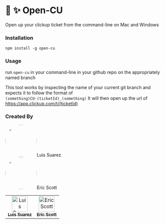 # 📂 ✨ Open-CU
Open up your clickup ticket from the command-line on Mac and Windows

### Installation
`npm install -g open-cu`

### Usage
run `open-cu` in your command-line in your github repo on the appropriately named branch

This tool works by inspecting the name of your current git branch and expects it to follow the format of  
`(something)CU-(ticketId)_(something)`
It will then open up the url of https://app.clickup.com/t/(ticketId)

### Created By
<div>
  <div>
<a href="https://github.com/suarezluis"><img src="https://github.com/suarezluis.png?size=50" height="auto" width="100" style="border-radius:50%"></a>Luis Suarez
  </div>
  <div>
<a href="https://github.com/thunderducky"><img src="https://github.com/thunderducky.png" height="auto" width="100" style="border-radius:50%"></a>Eric Scott
  </div>
</div>
<table>
  <tr>
    <td align="center">
      <a href="https://github.com/suarezluis">
        <img src="https://github.com/suarezluis.png?size=50" width="50px" alt="Luis Suarez"/>
        <br/><sub><b>Luis Suarez</b></sub></a>
    </td>
    <td align="center">
      <a href="https://github.com/thunderducky">
        <img src="https://github.com/thunderducky.png?size=50" width="50px" alt="Eric Scott"/>
        <br/><sub><b>Eric Scott</b></sub></a>
    </td>
  </tr>
</table>

